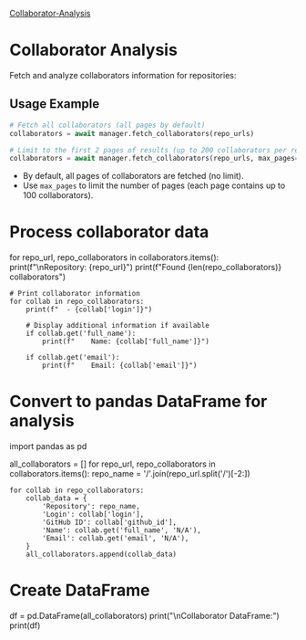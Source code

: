 [Collaborator-Analysis](collaborator-analysis.md)

# Collaborator Analysis

Fetch and analyze collaborators information for repositories:

## Usage Example

```python
# Fetch all collaborators (all pages by default)
collaborators = await manager.fetch_collaborators(repo_urls)

# Limit to the first 2 pages of results (up to 200 collaborators per repo)
collaborators = await manager.fetch_collaborators(repo_urls, max_pages=2)
```

- By default, all pages of collaborators are fetched (no limit).
- Use `max_pages` to limit the number of pages (each page contains up to 100 collaborators).

# Process collaborator data
for repo_url, repo_collaborators in collaborators.items():
    print(f"\nRepository: {repo_url}")
    print(f"Found {len(repo_collaborators)} collaborators")

    # Print collaborator information
    for collab in repo_collaborators:
        print(f"  - {collab['login']}")

        # Display additional information if available
        if collab.get('full_name'):
            print(f"    Name: {collab['full_name']}")

        if collab.get('email'):
            print(f"    Email: {collab['email']}")

# Convert to pandas DataFrame for analysis
import pandas as pd

all_collaborators = []
for repo_url, repo_collaborators in collaborators.items():
    repo_name = '/'.join(repo_url.split('/')[-2:])

    for collab in repo_collaborators:
        collab_data = {
            'Repository': repo_name,
            'Login': collab['login'],
            'GitHub ID': collab['github_id'],
            'Name': collab.get('full_name', 'N/A'),
            'Email': collab.get('email', 'N/A'),
        }
        all_collaborators.append(collab_data)

# Create DataFrame
df = pd.DataFrame(all_collaborators)
print("\nCollaborator DataFrame:")
print(df)
